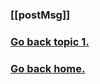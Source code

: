 <div ng-include src="'/Views/head.html'"></div>
<h3>[[postMsg]]</h3>
<a href='/#/topics/1/'><h3>Go back topic 1.</h3></a>
<a href='/#/'><h3>Go back home.</h3></a>
